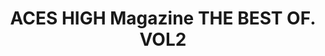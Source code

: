 ---
layout: product
title: "ACES HIGH Magazine THE BEST OF. VOL2"
price: "1500" 
desc: "Časopis"
img_path: "/assets/img/AK2926.webp"
brand: "AK"
available: true
special_offer: true
new: false
soon: false
cat: "090000"
subcat: "090200"
subsubcat: "090202"
sifra: "AK2926"
popular: false
---